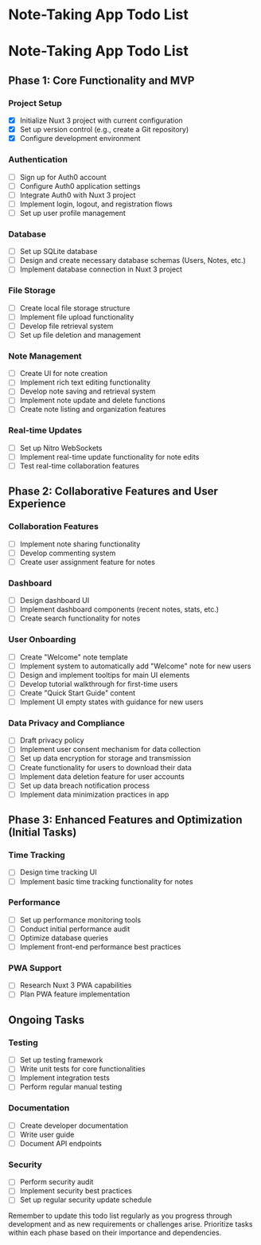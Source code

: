 # Note-Taking App Todo List

# Note-Taking App Todo List

## Phase 1: Core Functionality and MVP

### Project Setup
- [x] Initialize Nuxt 3 project with current configuration
- [x] Set up version control (e.g., create a Git repository)
- [x] Configure development environment

### Authentication
- [ ] Sign up for Auth0 account
- [ ] Configure Auth0 application settings
- [ ] Integrate Auth0 with Nuxt 3 project
- [ ] Implement login, logout, and registration flows
- [ ] Set up user profile management

### Database
- [ ] Set up SQLite database
- [ ] Design and create necessary database schemas (Users, Notes, etc.)
- [ ] Implement database connection in Nuxt 3 project

### File Storage
- [ ] Create local file storage structure
- [ ] Implement file upload functionality
- [ ] Develop file retrieval system
- [ ] Set up file deletion and management

### Note Management
- [ ] Create UI for note creation
- [ ] Implement rich text editing functionality
- [ ] Develop note saving and retrieval system
- [ ] Implement note update and delete functions
- [ ] Create note listing and organization features

### Real-time Updates
- [ ] Set up Nitro WebSockets
- [ ] Implement real-time update functionality for note edits
- [ ] Test real-time collaboration features

## Phase 2: Collaborative Features and User Experience

### Collaboration Features
- [ ] Implement note sharing functionality
- [ ] Develop commenting system
- [ ] Create user assignment feature for notes

### Dashboard
- [ ] Design dashboard UI
- [ ] Implement dashboard components (recent notes, stats, etc.)
- [ ] Create search functionality for notes

### User Onboarding
- [ ] Create "Welcome" note template
- [ ] Implement system to automatically add "Welcome" note for new users
- [ ] Design and implement tooltips for main UI elements
- [ ] Develop tutorial walkthrough for first-time users
- [ ] Create "Quick Start Guide" content
- [ ] Implement UI empty states with guidance for new users

### Data Privacy and Compliance
- [ ] Draft privacy policy
- [ ] Implement user consent mechanism for data collection
- [ ] Set up data encryption for storage and transmission
- [ ] Create functionality for users to download their data
- [ ] Implement data deletion feature for user accounts
- [ ] Set up data breach notification process
- [ ] Implement data minimization practices in app

## Phase 3: Enhanced Features and Optimization (Initial Tasks)

### Time Tracking
- [ ] Design time tracking UI
- [ ] Implement basic time tracking functionality for notes

### Performance
- [ ] Set up performance monitoring tools
- [ ] Conduct initial performance audit
- [ ] Optimize database queries
- [ ] Implement front-end performance best practices

### PWA Support
- [ ] Research Nuxt 3 PWA capabilities
- [ ] Plan PWA feature implementation

## Ongoing Tasks

### Testing
- [ ] Set up testing framework
- [ ] Write unit tests for core functionalities
- [ ] Implement integration tests
- [ ] Perform regular manual testing

### Documentation
- [ ] Create developer documentation
- [ ] Write user guide
- [ ] Document API endpoints

### Security
- [ ] Perform security audit
- [ ] Implement security best practices
- [ ] Set up regular security update schedule

Remember to update this todo list regularly as you progress through development and as new requirements or challenges arise. Prioritize tasks within each phase based on their importance and dependencies.